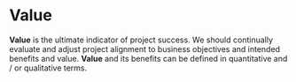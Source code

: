 # Value

**Value** is the ultimate indicator of project success. We should continually
evaluate and adjust project alignment to business objectives and intended
benefits and value. **Value** and its benefits can be defined in quantitative
and / or qualitative terms.